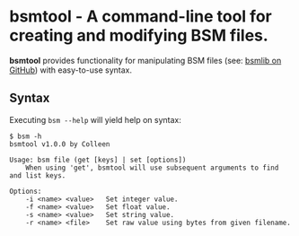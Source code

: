 # bsmtool - A command-line tool for creating and modifying BSM files.
**bsmtool** provides functionality for manipulating BSM files (see: [bsmlib on GitHub](https://github.com/colleen05/bsmlib)) with easy-to-use syntax.

## Syntax
Executing `bsm --help` will yield help on syntax:
```
$ bsm -h
bsmtool v1.0.0 by Colleen

Usage: bsm file (get [keys] | set [options])
    When using 'get', bsmtool will use subsequent arguments to find and list keys.

Options:
    -i <name> <value>   Set integer value.
    -f <name> <value>   Set float value.
    -s <name> <value>   Set string value.
    -r <name> <file>    Set raw value using bytes from given filename.
```